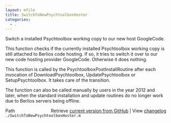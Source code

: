 ```yaml
---
layout: mfile
title: SwitchToNewPsychtoolboxHoster
categories:
  - .
---
```


Switch a installed Psychtoolbox working copy to our new host GoogleCode.

This function checks if the currently installed Psychtoolbox working copy
is still attached to Berlios code hosting. If so, it tries to switch it
over to our new code hosting provider GoogleCode. Otherwise it does
nothing.

This function is called by the PsychtoolboxPostInstallRoutine after each
invocation of DownloadPsychtoolbox, UpdatePsychtoolbox or SetupPsychtoolbox.
It takes care of the transition.

The function can also be called manually by users in the year 2012 and
later, when the standard installation and update routines do no longer
work due to Berlios servers being offline.



<div class="code_header" style="text-align:right;">
  <span style="float:left;">Path&nbsp;&nbsp;</span> <span class="counter">Retrieve <a href=
  "https://raw.github.com/Psychtoolbox-3/Psychtoolbox-3/beta/./SwitchToNewPsychtoolboxHoster.m">current version from GitHub</a> | View <a href=
  "https://github.com/Psychtoolbox-3/Psychtoolbox-3/commits/beta/./SwitchToNewPsychtoolboxHoster.m">changelog</a></span>
</div>
<div class="code">
  <code>./SwitchToNewPsychtoolboxHoster.m</code>
</div>
